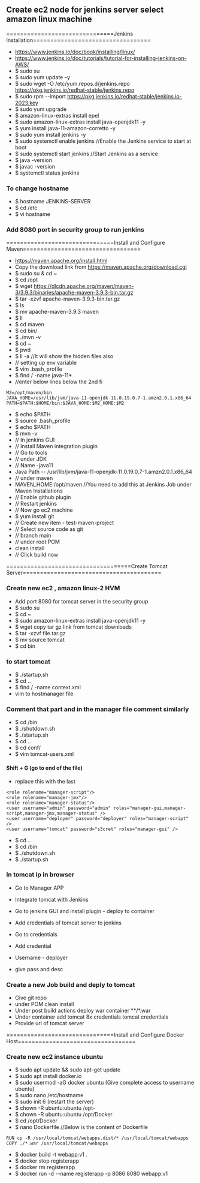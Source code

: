 ## Create ec2 node for jenkins server select amazon linux machine
===============================Jenkins Installation==================================
- https://www.jenkins.io/doc/book/installing/linux/
- https://www.jenkins.io/doc/tutorials/tutorial-for-installing-jenkins-on-AWS/
- $ sudo su
- $ sudo yum update –y
- $ sudo wget -O /etc/yum.repos.d/jenkins.repo \
    https://pkg.jenkins.io/redhat-stable/jenkins.repo
- $ sudo rpm --import https://pkg.jenkins.io/redhat-stable/jenkins.io-2023.key
- $ sudo yum upgrade
- $ amazon-linux-extras install epel
- $ sudo amazon-linux-extras install java-openjdk11 -y
- $ yum install java-11-amazon-corretto -y
- $ sudo yum install jenkins -y
- $ sudo systemctl enable jenkins       //Enable the Jenkins service to start at boot
- $ sudo systemctl start jenkins        //Start Jenkins as a service
- $ java -version
- $ javac -version
- $ systemctl status jenkins
### To change hostname
- $ hostname JENKINS-SERVER
- $ cd /etc
- $ vi hostname
### Add 8080 port in security group to run jenkins
===============================Install and Configure Maven==================================
- https://maven.apache.org/install.html
- Copy the download link from https://maven.apache.org/download.cgi
- $ sudo su  & cd ~
- $ cd /opt
- $ wget https://dlcdn.apache.org/maven/maven-3/3.9.3/binaries/apache-maven-3.9.3-bin.tar.gz
- $ tar -xzvf apache-maven-3.9.3-bin.tar.gz
- $ ls
- $ mv apache-maven-3.9.3 maven
- $ ll
- $ cd maven
- $ cd bin/
- $ ./mvn -v  
- $ cd ~
- $ pwd
- $ ll -a      //It will show the hidden files also
- // setting up env variable
- $ vim .bash_profile
- $ find / -name java-11*
- //enter below lines below the 2nd fi
``` M2_HOME=/opt/maven
M2=/opt/maven/bin
JAVA_HOME=/usr/lib/jvm/java-11-openjdk-11.0.19.0.7-1.amzn2.0.1.x86_64
PATH=$PATH:$HOME/bin:$JAVA_HOME:$M2_HOME:$M2
```
- $ echo $PATH
- $ source .bash_profile
- $ echo $PATH
- $ mvn -v
- // In jenkins GUI
- // Install Maven integration plugin
- // Go to tools 
- // under JDK
- // Name -java11
- Java Path -- /usr/lib/jvm/java-11-openjdk-11.0.19.0.7-1.amzn2.0.1.x86_64
- // under maven
- MAVEN_HOME:/opt/maven     //You need to add this at Jenkins Job under Maven Installations
- // Enable github plugin
- // Restart jenkins
- // Now go ec2 machine
- $ yum install git
- // Create new item - test-maven-project
- // Select source code as git
- // branch main
- // under root POM
- clean install
- // Click build now

====================================Create Tomcat Server========================================
### Create new ec2 , amazon linux-2 HVM
- Add port 8080 for tomcat server in the security group
- $ sudo su
- $ cd ~
- $ sudo amazon-linux-extras install java-openjdk11 -y
- $ wget copy tar gz link from tomcat downloads
- $ tar -xzvf file.tar.gz
- $ mv source tomcat
- $ cd bin
### to start tomcat
- $ ./startup.sh
- $ cd ..
- $ find / -name context.xml
- vim to hostmanager file 
### Comment that <value /> part and in the manager file comment similarly
- $ cd /bin
- $ ./shutdown.sh
- $ ./startup.sh
- $ cd ..
- $ cd conf/
- $ vim tomcat-users.xml
#### Shift + G (go to end of the file)
- replace this with the last 
``` <role rolename="manager-gui"/>
<role rolename="manager-script"/>
<role rolename="manager-jmx"/>
<role rolename="manager-status"/>
<user username="admin" password="admin" roles="manager-gui,manager-script,manager-jmx,manager-status" />
<user username="deployer" password="deployer" roles="manager-script" />
<user username="tomcat" password="s3cret" roles="manager-gui" />
```
- $ cd ..
- $ cd /bin
- $ ./shutdown.sh
- $ ./startup.sh

### In tomcat ip in browser
- Go to  Manager APP

- Integrate tomcat with Jenkins

- Go to jenkins GUI and install plugin -  deploy to container
- Add credentials of tomcat server to jenkins
- Go to credentials
- Add credential
- Username - deployer
- give pass and desc

### Create a new Job build and deply to tomcat
- Give git repo
- under POM
clean install
- Under post build actions
deploy war container
**/*.war
- Under container add tomcat 8x
credentials tomcat credentials
- Provide url of tomcat server

===============================Install and Configure Docker Host==================================

### Create new ec2 instance ubuntu
- $ sudo apt update && sudo apt-get update
- $ sudo apt install docker.io
- $ sudo usermod -aG docker ubuntu (Give complete access to username ubuntu)
- $ sudo nano /etc/hostname
- $ sudo init 6 (restart the server)
- $ chown -R ubuntu:ubuntu /opt- 
- $ chown -R ubuntu:ubuntu /opt/Docker
- $ cd /opt/Docker
- $ nano Dockerfile      //Below is the content of Dockerfile
```FROM tomcat:latest
RUN cp -R /usr/local/tomcat/webapps.dist/* /usr/local/tomcat/webapps
COPY ./*.war /usr/local/tomcat/webapps
```
- $ docker build -t webapp:v1 .
- $ docker stop registerapp
- $ docker rm registerapp
- $ docker run -d --name registerapp -p 8086:8080 webapp:v1
